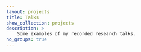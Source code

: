 ```yaml
---
layout: projects
title: Talks
show_collection: projects
description: >
    Some examples of my recorded research talks.
no_groups: true
---
```

<!--authors-->

